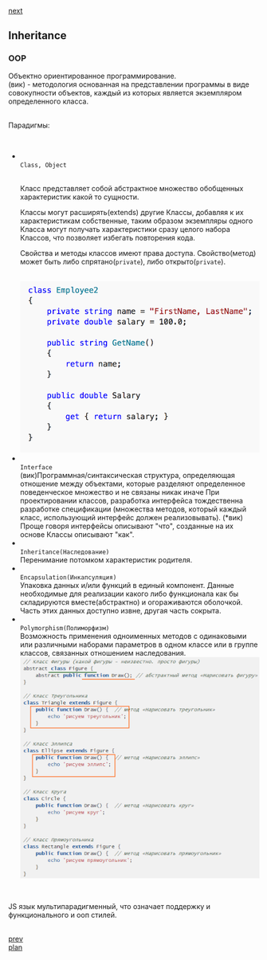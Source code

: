 <a href="03.md">next</a>

<h2>Inheritance</h2>

<h3>OOP</h3>

<div>
Объектно ориентированное программирование.
<br/>
(вик) - методология основанная на представлении программы в виде совокупности объектов, каждый из которых является экземпляром определенного класса. 

<br/>
<br/>

Парадигмы:

<br/>

<ul>
<li>
<code>
Class, Object
</code>
  
<br/>

Класс представляет собой абстрактное множество обобщенных характеристик какой то сущности.
<br/>

Классы могут расширять(extends) другие Классы, добавляя к их характеристикам собственные, таким образом экземпляры одного Класса могут получать характеристики сразу целого набора Классов, что позволяет избегать повторения кода.
<br/>

Свойства и методы классов имеют права доступа. 
Свойство(метод) может быть либо спрятано(<code>private</code>), либо открыто(<code>private</code>).

<br/>
<img src="./media/02-1.png">
</li>
<li>
<code>
Interface
</code>
(вик)Программная/синтаксическая структура, определяющая отношение между объектами,
которые разделяют определенное поведенческое множество и не связаны никак иначе
При проектировании классов, разработка интерфейса тождественна разработке спецификации
(множества методов, который каждый класс, использующий интерфейс должен реализовывать). (*вик)
Проще говоря интерфейсы описывают "что", созданные на их основе Классы описывают "как".
</li>
<li>
<code>
Inheritance(Наследование)
</code>
Перенимание потомком характеристик родителя.
</li>
<li>
<code>
Encapsulation(Инкапсуляция)
</code>
Упаковка данных и/или функций в единый компонент.
Данные необходимые для реализации какого либо функционала как
бы складируются вместе(абстрактно) и огораживаются оболочкой.
Часть этих данных доступно извне, другая часть сокрыта.
</li>
<li>
<code>
Polymorphism(Полиморфизм)
</code>
Возможность применения одноименных методов с одинаковыми или
различными наборами параметров в одном классе или в группе классов,
связанных отношением наследования.

<br/>
<img src="./media/02-2.png">
</li>
</ul>

<br/>

JS язык мультипарадигменный, что означает поддержку и функционального и ооп стилей.

</div>


<br/>
<a href="01.md">prev</a>
<br/>
<a href="00.md">plan</a>
